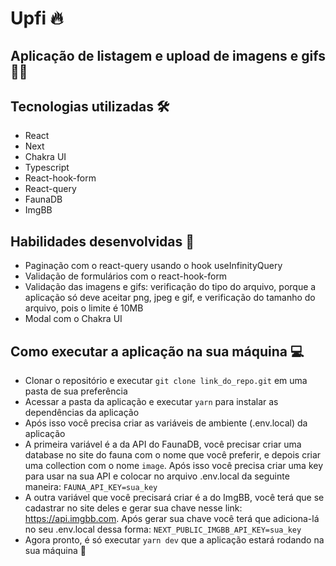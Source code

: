 # Upfi 🔥

## Aplicação de listagem e upload de imagens e gifs 👩‍🚀

## Tecnologias utilizadas 🛠
- React
- Next
- Chakra UI
- Typescript
- React-hook-form
- React-query
- FaunaDB
- ImgBB

## Habilidades desenvolvidas 🚀
- Paginação com o react-query usando o hook useInfinityQuery
- Validação de formulários com o react-hook-form
- Validação das imagens e gifs: verificação do tipo do arquivo, porque a aplicação só deve aceitar png, jpeg e gif, e verificação do tamanho do arquivo, pois o limite é 10MB
- Modal com o Chakra UI

## Como executar a aplicação na sua máquina 💻
- Clonar o repositório e executar ```git clone link_do_repo.git``` em uma pasta de sua preferência
- Acessar a pasta da aplicação e executar ```yarn``` para instalar as dependências da aplicação
- Após isso você precisa criar as variáveis de ambiente (.env.local) da aplicação
- A primeira variável é a da API do FaunaDB, você precisar criar uma database no site do fauna com o nome que você preferir, e depois criar uma collection com o nome ```image```. Após isso você precisa criar uma key para usar na sua API e colocar no arquivo .env.local da seguinte maneira: ```FAUNA_API_KEY=sua_key```
- A outra variável que você precisará criar é a do ImgBB, você terá que se cadastrar no site deles e gerar sua chave nesse link: https://api.imgbb.com. Após gerar sua chave você terá que adiciona-lá no seu .env.local dessa forma: ```NEXT_PUBLIC_IMGBB_API_KEY=sua_key```
- Agora pronto, é só executar ```yarn dev``` que a aplicação estará rodando na sua máquina 🚀

